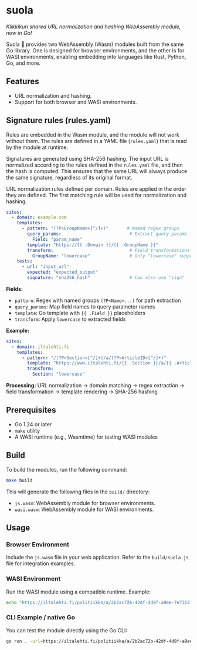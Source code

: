 # suola

_Klikkikuri shared URL normalization and hashing WebAssembly module, now in Go!_

Suola 🧂 provides two WebAssembly (Wasm) modules built from the same Go library. One is designed for browser environments, and the other is for WASI environments, enabling embedding into languages like Rust, Python, Go, and more.

## Features

- URL normalization and hashing.
- Support for both browser and WASI environments.

## Signature rules (rules.yaml)

Rules are embedded in the Wasm module, and the module will not work without them. The rules are defined in a YAML file (`rules.yaml`) that is read by the module at runtime.

Signatures are generated using SHA-256 hashing. The input URL is normalized according to the rules defined in the `rules.yaml` file, and then the hash is computed. This ensures that the same URL will always produce the same signature, regardless of its original format.

URL normalization rules defined per domain. Rules are applied in the order they are defined. The first matching rule will be used for normalization and hashing.

```yaml
sites:
  - domain: example.com
    templates:
      - pattern: "(?P<GroupName>[^/]+)"       # Named regex groups
        query_params:                          # Extract query params
          Field: "param_name"
        template: "https://{{ .Domain }}/{{ .GroupName }}"
        transform:                             # Field transformations
          GroupName: "lowercase"               # Only "lowercase" supported
    tests:
      - url: "input_url"
        expected: "expected_output"
        signature: "sha256_hash"               # Can also use "sign"
```

**Fields:**
- `pattern`: Regex with named groups `(?P<Name>...)` for path extraction
- `query_params`: Map field names to query parameter names
- `template`: Go template with `{{ .Field }}` placeholders
- `transform`: Apply `lowercase` to extracted fields

**Example:**
```yaml
sites:
  - domain: iltalehti.fi
    templates:
      - pattern: "/(?P<Section>[^/]+)/a/(?P<ArticleID>[^/]+)"
        template: "https://www.iltalehti.fi/{{ .Section }}/a/{{ .ArticleID }}"
        transform:
          Section: "lowercase"
```

**Processing:** URL normalization → domain matching → regex extraction → field transformation → template rendering → SHA-256 hashing

## Prerequisites

- Go 1.24 or later
- `make` utility
- A WASI runtime (e.g., Wasmtime) for testing WASI modules

## Build

To build the modules, run the following command:

```sh
make build
```

This will generate the following files in the `build/` directory:

- `js.wasm`: WebAssembly module for browser environments.
- `wasi.wasm`: WebAssembly module for WASI environments.

## Usage

### Browser Environment

Include the `js.wasm` file in your web application. Refer to the `build/suola.js` file for integration examples.

### WASI Environment

Run the WASI module using a compatible runtime. Example:

```sh
echo "https://iltalehti.fi/politiikka/a/2b2ac72b-42df-4d8f-a9ee-7e731216d880" | wasmtime build/wasi.wasm
```

### CLI Example / native Go

You can test the module directly using the Go CLI:

```sh
go run . -url=https://iltalehti.fi/politiikka/a/2b2ac72b-42df-4d8f-a9ee-7e731216d880 -sign
```
